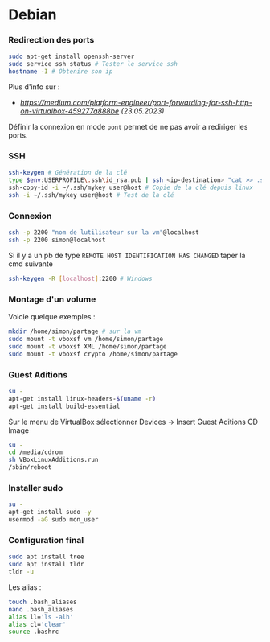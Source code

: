 # Debian

### Redirection des ports
```bash
sudo apt-get install openssh-server
sudo service ssh status # Tester le service ssh
hostname -I # Obtenire son ip
```
Plus d'info sur :
- *<https://medium.com/platform-engineer/port-forwarding-for-ssh-http-on-virtualbox-459277a888be> (23.05.2023)*

Définir la connexion en mode ```pont``` permet de ne pas avoir a rediriger les ports.


### SSH
```bash
ssh-keygen # Génération de la clé
type $env:USERPROFILE\.ssh\id_rsa.pub | ssh <ip-destination> "cat >> .ssh/authorized_keys" # Copie de la clé depuis windows
ssh-copy-id -i ~/.ssh/mykey user@host # Copie de la clé depuis linux
ssh -i ~/.ssh/mykey user@host # Test de la clé
```

### Connexion
```bash
ssh -p 2200 "nom de lutilisateur sur la vm"@localhost
ssh -p 2200 simon@localhost
```
Si il y a un pb de type ```REMOTE HOST IDENTIFICATION HAS CHANGED``` taper la cmd suivante 
```bash
ssh-keygen -R [localhost]:2200 # Windows
```

### Montage d'un volume
Voicie quelque exemples :
```bash
mkdir /home/simon/partage # sur la vm
sudo mount -t vboxsf vm /home/simon/partage
sudo mount -t vboxsf XML /home/simon/partage
sudo mount -t vboxsf crypto /home/simon/partage
```

### Guest Aditions
```bash
su -
apt-get install linux-headers-$(uname -r)
apt-get install build-essential
```
Sur le menu de VirtualBox sélectionner Devices -> Insert Guest Aditions CD Image
```bash
su -
cd /media/cdrom
sh VBoxLinuxAdditions.run
/sbin/reboot
```

### Installer sudo
```bash
su -
apt-get install sudo -y
usermod -aG sudo mon_user
```

### Configuration final
```bash
sudo apt install tree
sudo apt install tldr
tldr -u
```
Les alias : 
```bash
touch .bash_aliases
nano .bash_aliases
alias ll='ls -alh'
alias cl='clear'
source .bashrc
```
